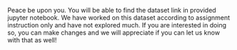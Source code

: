 Peace be upon you. You will be able to find the dataset link in provided jupyter notebook. We have worked on this dataset according to assignment instruction only and have not explored much.
If you are interested in doing so, you can make changes and we will appreciate if you can let us know with that as well!
